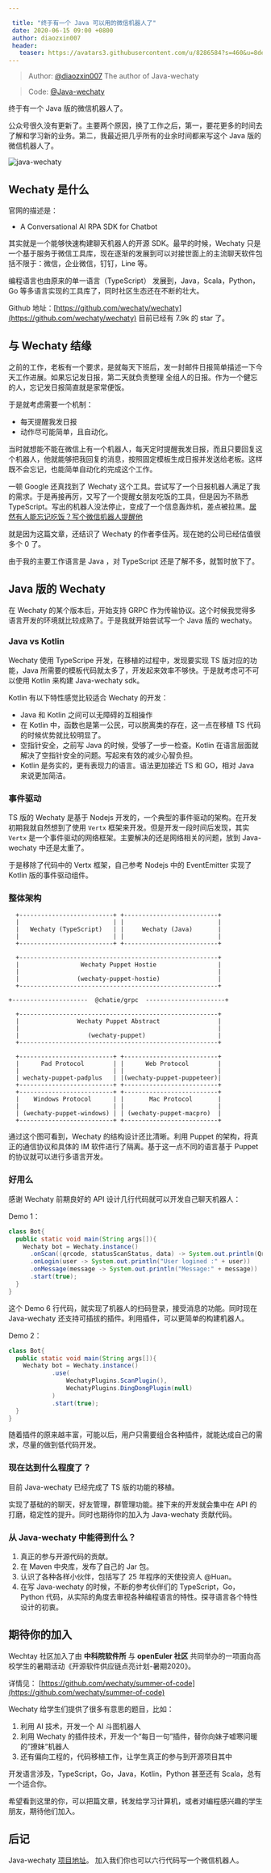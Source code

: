 ```yaml
---

 title: "终于有一个 Java 可以用的微信机器人了"
 date: 2020-06-15 09:00 +0800
 author: diaozxin007
 header:
   teaser: https://avatars3.githubusercontent.com/u/8286584?s=460&u=8de5650f0d3c60b03841f9d0284caf5daa547667&v=4
---
```


<!-- markdownlint-disable -->

> Author: [@diaozxin007](https://github.com/diaozxin007) The author of Java-wechaty 

> Code: [@Java-wechaty](https://github.com/wechaty/java-wechaty)



终于有一个 Java 版的微信机器人了。

公众号很久没有更新了。主要两个原因，换了工作之后，第一，要花更多的时间去了解和学习新的业务。第二，我最近把几乎所有的业余时间都来写这个 Java 版的微信机器人了。

![java-wechaty](https://user-gold-cdn.xitu.io/2020/6/7/1728f3473ada338c?w=2008&h=699&f=png&s=45021)

## Wechaty 是什么

官网的描述是：

- A Conversational AI RPA SDK for Chatbot

其实就是一个能够快速构建聊天机器人的开源 SDK。最早的时候，Wechaty 只是一个基于服务于微信工具库，现在逐渐的发展到可以对接世面上的主流聊天软件包括不限于：微信，企业微信，钉钉，Line 等。

编程语言也由原来的单一语言（TypeScript） 发展到，Java，Scala，Python，Go 等多语言实现的工具库了，同时社区生态还在不断的壮大。

Github 地址：[https://github.com/wechaty/wechaty](https://github.com/wechaty/wechaty) 目前已经有 7.9k 的 star 了。

<!--more-->

## 与 Wechaty 结缘

之前的工作，老板有一个要求，是就每天下班后，发一封邮件日报简单描述一下今天工作进展。如果忘记发日报，第二天就负责整理 全组人的日报。作为一个健忘的人，忘记发日报简直就是家常便饭。

于是就考虑需要一个机制：

- 每天提醒我发日报
- 动作尽可能简单，且自动化。

当时就想能不能在微信上有一个机器人，每天定时提醒我发日报，而且只要回复这个机器人，他就能够把我回复的消息，按照固定模板生成日报并发送给老板。这样既不会忘记，也能简单自动化的完成这个工作。

一顿 Google 还真找到了 Wechaty 这个工具。尝试写了一个日报机器人满足了我的需求。于是再接再厉，又写了一个提醒女朋友吃饭的工具，但是因为不熟悉 TypeScript。写出的机器人没法停止，变成了一个信息轰炸机，差点被拉黑。[居然有人能忘记吃饭？写个微信机器人提醒他](https://mp.weixin.qq.com/s?__biz=MzU2NTQ1NTAxNQ==&mid=2247483767&idx=1&sn=ca72401e514dded0c84b1220f887cdf4&chksm=fcba30bfcbcdb9a98e8c455357b38fda66f7af203ce09101597f23ae6a5d1eb133c48c7f63d3&token=656593281&lang=zh_CN#rd)

就是因为这篇文章，还结识了 Wechaty 的作者李佳芮。现在她的公司已经估值很多个 0 了。

由于我的主要工作语言是 Java ，对 TypeScript 还是了解不多，就暂时放下了。

## Java 版的 Wechaty

在 Wechaty 的某个版本后，开始支持 GRPC 作为传输协议。这个时候我觉得多语言开发的环境就比较成熟了。于是我就开始尝试写一个 Java 版的 wechaty。

### Java vs Kotlin

Wechaty 使用 TypeScripe 开发，在移植的过程中，发现要实现 TS 版对应的功能，Java 所需要的模板代码就太多了，开发起来效率不够快。于是就考虑可不可以使用 Kotlin 来构建 Java-wechaty sdk。

Kotlin 有以下特性感觉比较适合 Wechaty 的开发：

- Java 和 Kotlin 之间可以无障碍的互相操作
- 在 Kotlin 中，函数也是第一公民，可以脱离类的存在，这一点在移植 TS 代码的时候优势就比较明显了。
- 空指针安全，之前写 Java 的时候，受够了一步一检查。Kotlin 在语言层面就解决了空指针安全的问题。写起来有效的减少心智负担。
- Kotlin 是务实的，更有表现力的语言。语法更加接近 TS 和 GO，相对 Java 来说更加简洁。

### 事件驱动

TS 版的 Wechaty 是基于 Nodejs 开发的，一个典型的事件驱动的架构。在开发初期我就自然想到了使用 `Vertx` 框架来开发。但是开发一段时间后发现，其实 `Vertx` 是一个事件驱动的网络框架。主要解决的还是网络相关的问题，放到 Java-wechaty 中还是太重了。

于是移除了代码中的 Vertx 框架，自己参考 Nodejs 中的 EventEmitter 实现了 Kotlin 版的事件驱动组件。

### 整体架构

```ascii
  +--------------------------+ +--------------------------+
  |                          | |                          |
  |   Wechaty (TypeScript)   | |     Wechaty (Java)       |
  |                          | |                          |
  +--------------------------+ +--------------------------+

  +-------------------------------------------------------+
  |                 Wechaty Puppet Hostie                 |
  |                                                       |
  |                (wechaty-puppet-hostie)                |
  +-------------------------------------------------------+

+---------------------  @chatie/grpc  ----------------------+

  +-------------------------------------------------------+
  |                Wechaty Puppet Abstract                |
  |                                                       |
  |                   (wechaty-puppet)                    |
  +-------------------------------------------------------+

  +--------------------------+ +--------------------------+
  |      Pad Protocol        | |      Web Protocol        |
  |                          | |                          |
  | wechaty-puppet-padplus   | |(wechaty-puppet-puppeteer)|
  +--------------------------+ +--------------------------+
  +--------------------------+ +--------------------------+
  |    Windows Protocol      | |       Mac Protocol       |
  |                          | |                          |
  | (wechaty-puppet-windows) | | (wechaty-puppet-macpro)  |
  +--------------------------+ +--------------------------+
```

通过这个图可看到，Wechaty 的结构设计还比清晰。利用 Puppet 的架构，将真正的通信协议和具体的 IM 软件进行了隔离。基于这一点不同的语言基于 Puppet 的协议就可以进行多语言开发。

### 好用么

感谢 Wechaty 前期良好的 API 设计几行代码就可以开发自己聊天机器人：

Demo 1：

```java
class Bot{
  public static void main(String args[]){
    Wechaty bot = Wechaty.instance()
      .onScan((qrcode, statusScanStatus, data) -> System.out.println(QrcodeUtils.getQr(qrcode)))
      .onLogin(user -> System.out.println("User logined :" + user))
      .onMessage(message -> System.out.println("Message:" + message))
      .start(true);
  }
}
```

这个 Demo 6 行代码，就实现了机器人的扫码登录，接受消息的功能。同时现在 Java-wechaty 还支持可插拔的插件。利用插件，可以更简单的构建机器人。

Demo 2：

```java
class Bot{
  public static void main(String args[]){
    Wechaty bot = Wechaty.instance()
            .use(
                WechatyPlugins.ScanPlugin(),
                WechatyPlugins.DingDongPlugin(null)
            )
            .start(true);
  }
}
```

随着插件的原来越丰富，可能以后，用户只需要组合各种插件，就能达成自己的需求，尽量的做到低代码开发。

### 现在达到什么程度了？

目前 Java-wechaty 已经完成了 TS 版的功能的移植。

实现了基础的的聊天，好友管理，群管理功能。接下来的开发就会集中在 API 的打磨，稳定性的提升。同时也期待你的加入为 Java-wechaty 贡献代码。

### 从 Java-wechaty 中能得到什么？

1. 真正的参与开源代码的贡献。
2. 在 Maven 中央库，发布了自己的 Jar 包。
3. 认识了各种各样小伙伴，包括写了 25 年程序的天使投资人 @Huan。
4. 在写 Java-wechaty 的时候，不断的参考伙伴们的 TypeScript，Go，Python 代码，从实际的角度去审视各种编程语言的特性。探寻语言各个特性设计的初衷。

## 期待你的加入

Wechtay 社区加入了由 **中科院软件所** 与 **openEuler 社区** 共同举办的一项面向高校学生的暑期活动《开源软件供应链点亮计划-暑期2020》。

详情见： [https://github.com/wechaty/summer-of-code](https://github.com/wechaty/summer-of-code)

Wechaty 给学生们提供了很多有意思的题目，比如：

1. 利用 AI 技术，开发一个 AI 斗图机器人
2. 利用 Wechaty 的插件技术，开发一个“每日一句”插件，替你向妹子嘘寒问暖的”撩妹“机器人
3. 还有偏向工程的，代码移植工作，让学生真正的参与到开源项目其中

开发语言涉及，TypeScript，Go，Java，Kotlin，Python 甚至还有 Scala，总有一个适合你。

希望看到这里的你，可以把篇文章，转发给学习计算机，或者对编程感兴趣的学生朋友，期待他们加入。

## 后记

Java-wechaty [项目地址](https://github.com/wechaty/java-wechaty)。 加入我们你也可以六行代码写一个微信机器人。